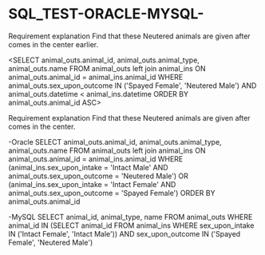 # SQL_TEST-ORACLE-MYSQL-

Requirement explanation
Find that these Neutered animals are given after comes in the center earlier.

<SELECT animal_outs.animal_id, animal_outs.animal_type, animal_outs.name
FROM animal_outs left join animal_ins
ON animal_outs.animal_id = animal_ins.animal_id
WHERE animal_outs.sex_upon_outcome IN ('Spayed Female', 'Neutered Male')
AND animal_outs.datetime < animal_ins.datetime
ORDER BY animal_outs.animal_id ASC>

Requirement explanation
Find that these Neutered animals are given after comes in the center.

-Oracle
SELECT animal_outs.animal_id, animal_outs.animal_type, animal_outs.name
FROM animal_outs left join animal_ins
ON animal_outs.animal_id = animal_ins.animal_id
WHERE (animal_ins.sex_upon_intake = 'Intact Male' AND animal_outs.sex_upon_outcome = 'Neutered Male')
OR (animal_ins.sex_upon_intake = 'Intact Female' AND animal_outs.sex_upon_outcome = 'Spayed Female')
ORDER BY animal_outs.animal_id

-MySQL
SELECT animal_id, animal_type, name
FROM animal_outs
WHERE animal_id IN 
(SELECT animal_id FROM animal_ins 
 WHERE sex_upon_intake 
 IN ('Intact Female', 'Intact Male'))
AND sex_upon_outcome IN ('Spayed Female', 'Neutered Male')


























